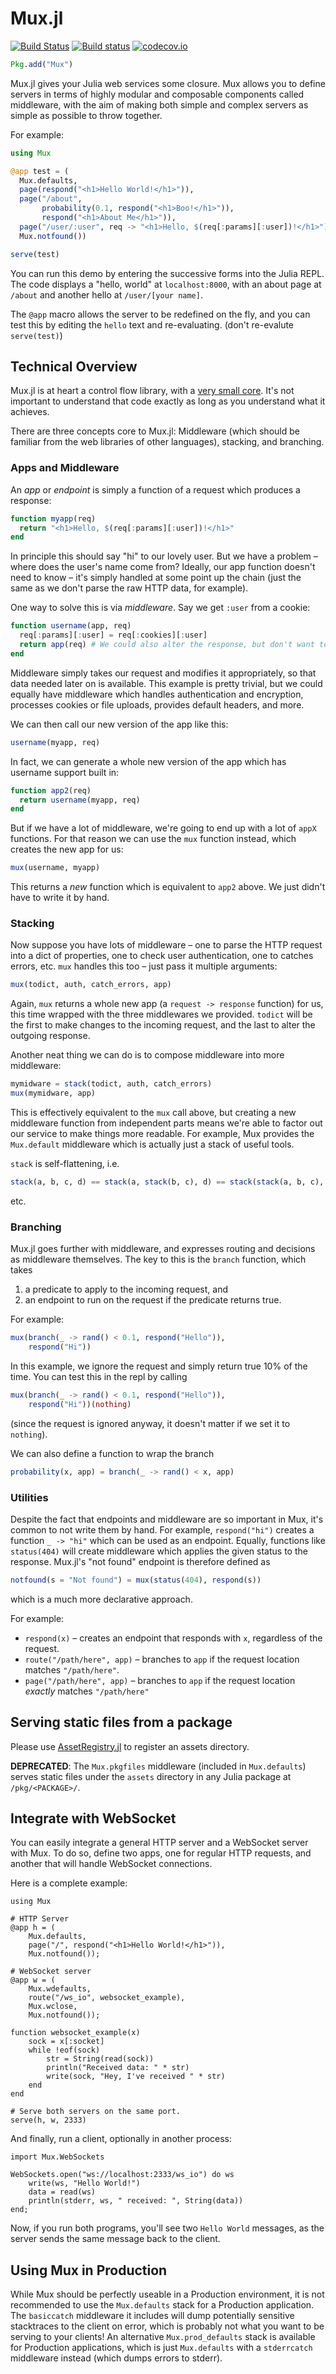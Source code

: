 # Mux.jl

[![Build Status](https://api.travis-ci.com/JuliaWeb/Mux.jl.svg?branch=master)](https://travis-ci.com/JuliaWeb/Mux.jl)
[![Build status](https://ci.appveyor.com/api/projects/status/iuyp5jrre7s905ay/branch/master?svg=true)](https://ci.appveyor.com/project/shashi/mux-jl/branch/master)
[![codecov.io](https://codecov.io/github/JuliaWeb/Mux.jl/coverage.svg?branch=master)](https://codecov.io/github/JuliaWeb/Mux.jl?branch=master)

```jl
Pkg.add("Mux")
```

Mux.jl gives your Julia web services some closure. Mux allows you to
define servers in terms of highly modular and composable components
called middleware, with the aim of making both simple and complex
servers as simple as possible to throw together.

For example:

```jl
using Mux

@app test = (
  Mux.defaults,
  page(respond("<h1>Hello World!</h1>")),
  page("/about",
       probability(0.1, respond("<h1>Boo!</h1>")),
       respond("<h1>About Me</h1>")),
  page("/user/:user", req -> "<h1>Hello, $(req[:params][:user])!</h1>"),
  Mux.notfound())

serve(test)
```

You can run this demo by entering the successive forms into the Julia
REPL. The code displays a "hello, world" at `localhost:8000`, with an
about page at `/about` and another hello at `/user/[your name]`.

The `@app` macro allows the server to be redefined on the fly, and you
can test this by editing the `hello` text and re-evaluating. (don't
re-evalute `serve(test)`)

## Technical Overview

Mux.jl is at heart a control flow library, with a [very small core](https://github.com/one-more-minute/Mux.jl/blob/master/src/Mux.jl#L7-L16). It's not important to understand that code exactly as long as you understand what it achieves.

There are three concepts core to Mux.jl: Middleware (which should be familiar
from the web libraries of other languages), stacking, and branching.

### Apps and Middleware

An *app* or *endpoint* is simply a function of a request which produces
a response:

```jl
function myapp(req)
  return "<h1>Hello, $(req[:params][:user])!</h1>"
end
```

In principle this should say "hi" to our lovely user. But we have a
problem – where does the user's name come from? Ideally, our app
function doesn't need to know – it's simply handled at some point up the
chain (just the same as we don't parse the raw HTTP data, for example).

One way to solve this is via *middleware*. Say we get `:user` from a cookie:

```jl
function username(app, req)
  req[:params][:user] = req[:cookies][:user]
  return app(req) # We could also alter the response, but don't want to here
end
```

Middleware simply takes our request and modifies it appropriately, so
that data needed later on is available. This example is pretty trivial,
but we could equally have middleware which handles authentication and
encryption, processes cookies or file uploads, provides default headers,
and more.

We can then call our new version of the app like this:

```jl
username(myapp, req)
```

In fact, we can generate a whole new version of the app which has username
support built in:

```jl
function app2(req)
  return username(myapp, req)
end
```

But if we have a lot of middleware, we're going to end up with a lot of `appX` functions.
For that reason we can use the `mux` function instead, which creates the new app for us:

```jl
mux(username, myapp)
```

This returns a *new* function which is equivalent to `app2` above. We
just didn't have to write it by hand.

### Stacking

Now suppose you have lots of middleware – one to parse the HTTP request into
a dict of properties, one to check user authentication, one to catches errors,
etc. `mux` handles this too – just pass it multiple arguments:

```jl
mux(todict, auth, catch_errors, app)
```

Again, `mux` returns a whole new app (a `request -> response` function)
for us, this time wrapped with the three middlewares we provided.
`todict` will be the first to make changes to the incoming request, and
the last to alter the outgoing response.

Another neat thing we can do is to compose middleware into more middleware:

```jl
mymidware = stack(todict, auth, catch_errors)
mux(mymidware, app)
```

This is effectively equivalent to the `mux` call above, but creating a
new middleware function from independent parts means we're able to
factor out our service to make things more readable. For example, Mux
provides the `Mux.default` middleware which is actually just a stack of
useful tools.

`stack` is self-flattening, i.e.

```jl
stack(a, b, c, d) == stack(a, stack(b, c), d) == stack(stack(a, b, c), d)
```

etc.

### Branching

Mux.jl goes further with middleware, and expresses routing and decisions
as middleware themselves. The key to this is the `branch` function,
which takes

1. a predicate to apply to the incoming request, and
2. an endpoint to run on the request if the predicate returns true.

For example:

```jl
mux(branch(_ -> rand() < 0.1, respond("Hello")),
    respond("Hi"))
```

In this example, we ignore the request and simply return true 10% of the time.
You can test this in the repl by calling

```jl
mux(branch(_ -> rand() < 0.1, respond("Hello")),
    respond("Hi"))(nothing)
```

(since the request is ignored anyway, it doesn't matter if we set it to `nothing`).

We can also define a function to wrap the branch

```jl
probability(x, app) = branch(_ -> rand() < x, app)
```

### Utilities

Despite the fact that endpoints and middleware are so important in Mux,
it's common to not write them by hand. For example, `respond("hi")`
creates a function `_ -> "hi"` which can be used as an endpoint.
Equally, functions like `status(404)` will create middleware which
applies the given status to the response. Mux.jl's "not found" endpoint
is therefore defined as

```jl
notfound(s = "Not found") = mux(status(404), respond(s))
```

which is a much more declarative approach.

For example:

* `respond(x)` – creates an endpoint that responds with `x`, regardless of the request.
* `route("/path/here", app)` – branches to `app` if the request location matches `"/path/here"`.
* `page("/path/here", app)` – branches to `app` if the request location *exactly* matches `"/path/here"`

## Serving static files from a package

Please use [AssetRegistry.jl](https://github.com/JuliaGizmos/AssetRegistry.jl) to
register an assets directory.

**DEPRECATED**: The `Mux.pkgfiles` middleware (included in `Mux.defaults`) serves static
files under the `assets` directory in any Julia package at `/pkg/<PACKAGE>/`.

## Integrate with WebSocket

You can easily integrate a general HTTP server and a WebSocket server with Mux.
To do so, define two apps, one for regular HTTP requests, and another that will handle WebSocket connections.

Here is a complete example:

```
using Mux

# HTTP Server
@app h = (
    Mux.defaults,
    page("/", respond("<h1>Hello World!</h1>")),
    Mux.notfound());

# WebSocket server
@app w = (
    Mux.wdefaults,
    route("/ws_io", websocket_example),
    Mux.wclose,
    Mux.notfound());

function websocket_example(x)
    sock = x[:socket]
    while !eof(sock)
        str = String(read(sock))
        println("Received data: " * str)
        write(sock, "Hey, I've received " * str)
    end
end

# Serve both servers on the same port.
serve(h, w, 2333)
```

And finally, run a client, optionally in another process:

```
import Mux.WebSockets

WebSockets.open("ws://localhost:2333/ws_io") do ws
    write(ws, "Hello World!")
    data = read(ws)
    println(stderr, ws, " received: ", String(data))
end;
```

Now, if you run both programs, you'll see two `Hello World` messages, as the
server sends the same message back to the client.

## Using Mux in Production

While Mux should be perfectly useable in a Production environment, it is not
recommended to use the `Mux.defaults` stack for a Production application. The
`basiccatch` middleware it includes will dump potentially sensitive stacktraces
to the client on error, which is probably not what you want to be serving to
your clients! An alternative `Mux.prod_defaults` stack is available for
Production applications, which is just `Mux.defaults` with a `stderrcatch`
middleware instead (which dumps errors to stderr).
